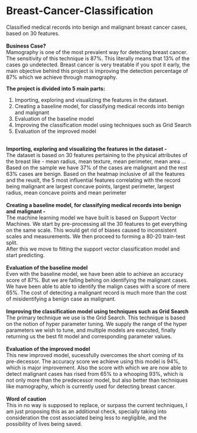 # Breast-Cancer-Classification
Classified medical records into benign and malignant breast cancer cases, based on 30 features.<br><br>
<b>Business Case?</b><br>
Mamography is one of the most prevalent way for detecting breast cancer. The sensitivity of this technique is 87%. This literally means that 13% of the cases go undetected.
Breast cancer is very treatable if you spot it early, the main objective behind this project is improving the detection percentage of 87% which we achieve through mamography.<br>

<b>The project is divided into 5 main parts:</b><br>
1. Importing, exploring and visualizing the features in the dataset.<br>
2. Creating a baseline model, for classifying medical records into benign and malignant<br>
3. Evaluation of the baseline model<br>
4. Improving the classification model using techniques such as Grid Search<br>
5. Evaluation of the improved model<br>
<br>
<b>Importing, exploring and visualizing the features in the dataset -</b><br>
The dataset is based on 30 features pertaining to the physical attributes of the breast like - mean radius, mean texture, mean perimeter, mean area ...
Based on the sample we have 37% of the cases are malignant and the rest 63% cases are benign.
Based on the heatmap inclusive of all the features and the reuslt, the 5 most influential features correlating with the record being malignant are largest concave points, largest perimeter, largest radius, mean concave points and mean perimeter<br><br>
<b>Creating a baseline model, for classifying medical records into benign and malignant -</b><br>
The machine learning model we have built is based on Support Vector Machines.
We start by pre-processing all the 30 features to get everything on the same scale. This would get rid of biases caused to inconsistent scales and measurements.
We then proceed to forming a 80-20 train-test split.<br>
After this we move to fitting the support vector classification model and start predicting.<br><br>
<b>Evaluation of the baseline model</b><br>
Even with the baseline model, we have been able to achieve an accuracy score of 87%.
But we are falling behing on identifying the malignant cases. We have been able to able to identify the malign cases with a score of mere 65%. 
The cost of detecting a malignant record is much more than the cost of misidentifying a benign case as malignant. <br><br>
<b>Improving the classification model using techniques such as Grid Search</b><br>
The primary technique we use is the Grid Search. This technique is based on the notion of hyper parameter tuning. We supply the range of the hyper parameters we wish to tune, and multiple models are executed, finally returning us the best fit model and corresponding parameter values.<br><br>
<b>Evaluation of the improved model</b></br>
This new improved model, sucessfully overcomes the short coming of its pre-decessor. The accuracy score we achieve using this model is 94%, which is major improvement.
Also the score with which we are now able to detect malignant cases has rised from 65% to a whooping 93%, which is not only more than the predecessor model, but also better than techniques like mamography, which is currently used for detecting breast cancer.<br><br>
<b>Word of caution</b><br>
This in no way is supposed to replace, or surpass the current techniques, I am just proposing this as an additional check, specially taking into consideration the cost associated being less to negligible, and the possibility of lives being saved.
